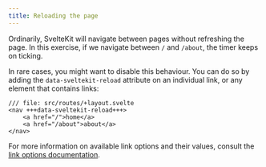 ```yaml
---
title: Reloading the page
---
```


Ordinarily, SvelteKit will navigate between pages without refreshing the page. In this exercise, if we navigate between `/` and `/about`, the timer keeps on ticking.

In rare cases, you might want to disable this behaviour. You can do so by adding the `data-sveltekit-reload` attribute on an individual link, or any element that contains links:

```svelte
/// file: src/routes/+layout.svelte
<nav +++data-sveltekit-reload+++>
	<a href="/">home</a>
	<a href="/about">about</a>
</nav>
```

For more information on available link options and their values, consult the [link options documentation](https://kit.svelte.dev/docs/link-options).
